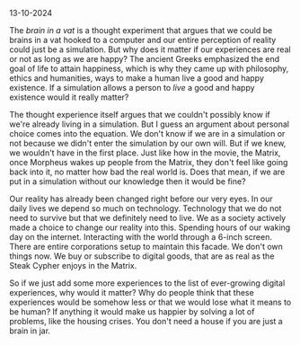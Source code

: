 13-10-2024

The *brain in a vat* is a thought experiment that argues that we could be brains in a vat hooked to a computer and our entire perception of reality could just be a simulation. But why does it matter if our experiences are real or not as long as we are happy? The ancient Greeks emphasized the end goal of life to attain happiness, which is why they came up with philosophy, ethics and humanities, ways to make a human live a good and happy existence. If a simulation allows a person to *live* a good and happy existence would it really matter? 

The thought experience itself argues that we couldn't possibly know if we're already living in a simulation. But I guess an argument about personal choice comes into the equation. We don't know if we are in a simulation or not because we didn't enter the simulation by our own will. But if we knew, we wouldn't have in the first place. Just like how in the movie, the Matrix, once Morpheus wakes up people from the Matrix, they don't feel like going back into it, no matter how bad the real world is. Does that mean, if we are put in a simulation without our knowledge then it would be fine?

Our reality has already been changed right before our very eyes. In our daily lives we depend so much on technology. Technology that we do not need to survive but that we definitely need to live. We as a society actively made a choice to change our reality into this. Spending hours of our waking day on the internet. Interacting with the world through a 6-inch screen. There are entire corporations setup to maintain this facade. We don't own things now. We buy or subscribe to digital goods, that are as real as the Steak Cypher enjoys in the Matrix. 

So if we just add some more experiences to the list of ever-growing digital experiences, why would it matter? Why do people think that these experiences would be somehow less or that we would lose what it means to be human? If anything it would make us happier by solving a lot of problems, like the housing crises. You don't need a house if you are just a brain in jar.

